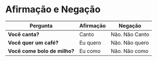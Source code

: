 # Afirmação e Negação

| Pergunta | Afirmação | Negação |
| -- | -- | -- |
| **Você canta?** | Canto | Não. Não Canto |
| **Você quer um café?** | Eu quero | Não. Não quero |
| **Você come bolo de milho?** | Eu como | Não. Não como |
